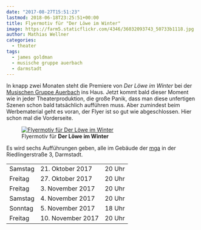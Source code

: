 ```yaml
---
date: "2017-08-27T15:51:23"
lastmod: 2018-06-18T23:25:51+00:00
title: Flyermotiv für "Der Löwe im Winter"
image: https://farm5.staticflickr.com/4346/36032093743_50733b1118.jpg
author: Mathias Wellner
categories:
  - theater
tags: 
  - james goldman
  - musische gruppe auerbach
  - darmstadt
---
```

In knapp zwei Monaten steht die Premiere von *Der Löwe im Winter* bei der [Musischen Gruppe Auerbach](https://mga-darmstadt.de) ins Haus. Jetzt kommt bald dieser Moment wie in jeder Theaterproduktion, die große Panik, dass man diese unfertigen Szenen schon bald tatsächlich aufführen muss. Aber zumindest beim Werbematerial geht es voran, der Flyer ist so gut wie abgeschlossen. Hier schon mal die Vorderseite. 

<!--more-->

<figure>
  <a href="https://www.flickr.com/photos/mwellner/36032093743" title="Flyermotiv für Der Löwe im Winter">  
    <img srcset="https://farm5.staticflickr.com/4346/36032093743_50733b1118.jpg 353w, https://farm5.staticflickr.com/4346/36032093743_dc0e81ef8b_h.jpg 1128w" src="https://farm5.staticflickr.com/4346/36032093743_dc0e81ef8b_h.jpg" alt="Flyermotiv für Der Löwe im Winter">
  </a>
  <figcaption>Flyermotiv für <strong>Der Löwe im Winter</strong></figcaption>
</figure>

Es wird sechs Aufführungen geben, alle im Gebäude der [mga](https://mga-darmstadt.de) in der Riedlingerstraße 3, Darmstadt.

<table class="table table-striped table-hover">
  <tbody>
    <tr>
      <td>Samstag</td>
      <td>21. Oktober 2017</td>
      <td>20 Uhr</td>
    </tr>
    <tr>
      <td>Freitag</td>
      <td>27. Oktober 2017</td>
      <td>20 Uhr</td>
    </tr>
    <tr>
      <td>Freitag</td>
      <td>3. November 2017</td>
      <td>20 Uhr</td>
    </tr>
    <tr>
      <td>Samstag</td>
      <td>4. November 2017</td>
      <td>20 Uhr</td>
    </tr>
    <tr>
      <td>Sonntag</td>
      <td>5. November 2017</td>
      <td>18 Uhr</td>
    </tr>
    <tr>
      <td>Freitag</td>
      <td>10. November 2017</td>
      <td>20 Uhr</td>
    </tr>
  </tbody>
</table>